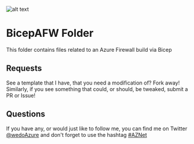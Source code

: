 ![alt text][logo]
# BicepAFW Folder
This folder contains files related to an Azure Firewall build via Bicep

## Requests
See a template that I have, that you need a modification of? Fork away! Similarly, if you see something that could, or should, be tweaked, submit a PR or Issue!

## Questions
If you have any, or would just like to follow me, you can find me on Twitter [@wedoAzure](https://twitter.com/wedoazure) and don't forget to use the hashtag [#AZNet](https://twitter.com/hashtag/AZNet)

[logo]: https://github.com/wedoazure/AZNet/raw/main/misc/wdLogo.png "WeDoAzure Logo"